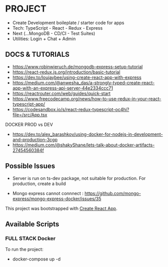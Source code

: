 # PROJECT
- Create Development boileplate / starter code for apps
- Tech: TypeScript - React - Redux - Express
- Next (...MongoDB - CD/CI - Test Suites)
- Utilities: Login + Chat + Admin 

## DOCS & TUTORIALS
- https://www.robinwieruch.de/mongodb-express-setup-tutorial
- https://react-redux.js.org/introduction/basic-tutorial
- https://dev.to/loujaybee/using-create-react-app-with-express
- https://medium.com/@anwesha_das/a-strongly-typed-create-react-app-with-an-express-api-server-44e2334ccc71
- https://reactrouter.com/web/guides/quick-start
- https://www.freecodecamp.org/news/how-to-use-redux-in-your-react-typescript-app/
- https://codesandbox.io/s/react-redux-typescript-oc4hi?file=/src/App.tsx

DOCKER PROD vs DEV
 - https://dev.to/alex_barashkov/using-docker-for-nodejs-in-development-and-production-3cgp
 - https://medium.com/@shakyShane/lets-talk-about-docker-artifacts-27454560384f
 

## Possible Issues
- Server is run on ts-dev package, not suitable for production. For production, create a build

- Mongo express cannot connnect : https://github.com/mongo-express/mongo-express-docker/issues/35


This project was bootstrapped with [Create React App](https://github.com/facebook/create-react-app).

## Available Scripts

### FULL STACK Docker 
 To run the project: 
- docker-compose up -d
